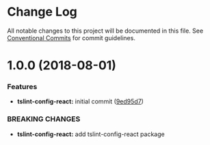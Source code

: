 # Change Log

All notable changes to this project will be documented in this file.
See [Conventional Commits](https://conventionalcommits.org) for commit guidelines.

<a name="1.0.0"></a>
# 1.0.0 (2018-08-01)


### Features

* **tslint-config-react:** initial commit ([9ed95d7](https://github.com/priver/linters/tree/master/packages/tslint-config-react/commit/9ed95d7))


### BREAKING CHANGES

* **tslint-config-react:** add tslint-config-react package
